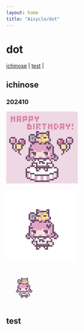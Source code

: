 ```yaml
---
layout: home
title: "Aisycle/dot"
---
```

# dot
[ichinose](#ichinose) | [test](#test) |  

## ichinose
### 202410
![20241008_ichinose_hpb](img/20241008_ichinose_hpb_x4.gif)

![20241008_ichinose_hpb](img/20241008_ichinose_hpb_x4x.gif)

![20241008_ichinose_hpb](img/20241008_ichinose_hpb_x_96.png)

## test
